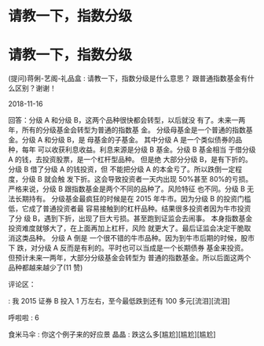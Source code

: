 # 请教一下，指数分级

# 请教一下，指数分级

(提问)蒋俐-艺阁-礼品盒 : 请教一下，指数分级是什么意思？ 跟普通指数基金有什么区别？谢谢！

2018-11-16

回答：分级 A 和分级 B，这两个品种很快都会转型，以后就没 有了。未来一两年，所有的分级基金会转型为普通的指数基 金。 分级母基金是一个普通的指数基金。分级 A 和分级 B，是 母基金的子基金。 其中分级 A 是一个类似债券的品种，每年 可以收获利息收益。利息来源是分级 B 基金。分级 B 基金相当 于借分级 A 的钱，去投资股票，是一个杠杆型品种。 但是绝 大部分分级 B，是有下折的。分级 B 借了分级 A 的钱投资，但 不能把分级 A 的本金亏了。所以跌倒一定程度，分级 B 就会触 发下折。这会导致投资者一天内出现 50%甚至 80%的亏损。 严格来说，分级 B 跟指数基金是两个不同的品种了。风险特征 也不同。分级 B 无法长期持有。 分级基金最疯狂的时候是在 2015 年牛市。因为分级 B 的投资门槛低，它成了普通投资者最 容易接触到的杠杆品种。结果很多投资者因为牛市投资了分 级 B，遇到下折，出现了巨大亏损。甚至跑到证监会去闹事。 本身指数基金投资难度就够大了，在上面再加上杠杆，风险 就更大了。最后证监会决定干脆取消这类品种。 分级 A 倒是 一个很不错的牛市品种。因为到牛市后期的时候，股市下 跌，对分级 A 反而是有利的。平时也可以当成是一个长期债券 基金来投资。 但预计未来一两年，大部分分级基金会转型为 普通的指数基金。所以后面这两个品种都越来越少了(11 赞)

评论区：

: 我 2015 证券 B 投入 1 万左右，至今最低跌到还有 100 多元[流泪][流泪]

呼啦啦 : 6

食米马伞 : 你这个例子来的好应景 晶晶 : 跌这么多[尴尬][尴尬][尴尬]